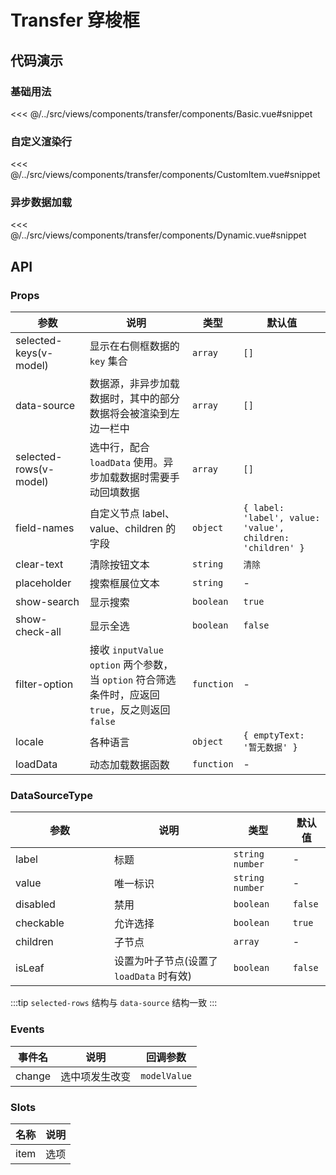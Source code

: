 # Transfer 穿梭框

## 代码演示

### 基础用法

<<< @/../src/views/components/transfer/components/Basic.vue#snippet

### 自定义渲染行

<<< @/../src/views/components/transfer/components/CustomItem.vue#snippet

### 异步数据加载

<<< @/../src/views/components/transfer/components/Dynamic.vue#snippet

## API

### Props

| 参数<img width="180"/>   | 说明                                                                        | 类型         | 默认值                                                        |
|------------------------|---------------------------------------------------------------------------|------------|------------------------------------------------------------|
| selected-keys(v-model) | 显示在右侧框数据的 `key` 集合                                                        | `array`    | `[]`                                                       |
| data-source            | 数据源，非异步加载数据时，其中的部分数据将会被渲染到左边一栏中                                           | `array`    | `[]`                                                       |
| selected-rows(v-model) | 选中行，配合 `loadData` 使用。异步加载数据时需要手动回填数据                                      | `array`    | `[]`                                                       |
| field-names            | 自定义节点 label、value、children 的字段                                            | `object`   | `{ label: 'label', value: 'value', children: 'children' }` |
| clear-text             | 清除按钮文本                                                                    | `string`   | `清除`                                                       |
| placeholder            | 搜索框展位文本                                                                   | `string`   | -                                                          |
| show-search            | 显示搜索                                                                      | `boolean`  | `true`                                                     |
| show-check-all         | 显示全选                                                                      | `boolean`  | `false`                                                    |
| filter-option          | 接收 `inputValue` `option` 两个参数，当 `option` 符合筛选条件时，应返回 `true`，反之则返回 `false` | `function` | -                                                          |
| locale                 | 各种语言                                                                      | `object`   | `{ emptyText: '暂无数据' }`                                    |
| loadData               | 动态加载数据函数                                                                  | `function` | -                                                          |

### DataSourceType

| 参数<img width="180"/> | 说明                          | 类型                | 默认值     |
|----------------------|-----------------------------|-------------------|---------|
| label                | 标题                          | `string` `number` | -       |
| value                | 唯一标识                        | `string` `number` | -       |
| disabled             | 禁用                          | `boolean`         | `false` |
| checkable            | 允许选择                        | `boolean`         | `true`  |
| children             | 子节点                         | `array`           | -       |
| isLeaf               | 设置为叶子节点(设置了 `loadData` 时有效) | `boolean`         | `false` |

:::tip
`selected-rows` 结构与 `data-source` 结构一致
:::

### Events

| 事件名    | 说明      | 回调参数         |
|--------|---------|--------------|
| change | 选中项发生改变 | `modelValue` |

### Slots

| 名称   | 说明 |
|------|----|
| item | 选项 |
